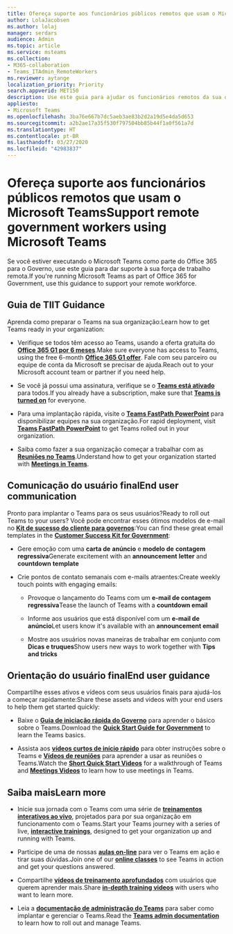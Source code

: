 ```yaml
---
title: Ofereça suporte aos funcionários públicos remotos que usam o Microsoft Teams
author: LolaJacobsen
ms.author: lolaj
manager: serdars
audience: Admin
ms.topic: article
ms.service: msteams
ms.collection:
- M365-collaboration
- Teams_ITAdmin_RemoteWorkers
ms.reviewer: aytange
localization_priority: Priority
search.appverid: MET150
description: Use este guia para ajudar os funcionários remotos da sua organização a serem produtivos usando o Microsoft Teams, especialmente quando estiverem trabalhando em casa (WFH) em resposta à epidemia do COVID-19 (Coronavírus).
appliesto:
- Microsoft Teams
ms.openlocfilehash: 3ba76e667b7dc5aeb3ae83b2d2a19d5e4da5d653
ms.sourcegitcommit: a2b2ae17a35f530f797504bb85b44f1a0f561a7d
ms.translationtype: HT
ms.contentlocale: pt-BR
ms.lasthandoff: 03/27/2020
ms.locfileid: "42983837"
---
```

# <a name="support-remote-government-workers-using-microsoft-teams"></a><span data-ttu-id="d72cb-103">Ofereça suporte aos funcionários públicos remotos que usam o Microsoft Teams</span><span class="sxs-lookup"><span data-stu-id="d72cb-103">Support remote government workers using Microsoft Teams</span></span>

<span data-ttu-id="d72cb-104">Se você estiver executando o Microsoft Teams como parte do Office 365 para o Governo, use este guia para dar suporte à sua força de trabalho remota.</span><span class="sxs-lookup"><span data-stu-id="d72cb-104">If you're running Microsoft Teams as part of Office 365 for Government, use this guidance to support your remote workforce.</span></span>


## <a name="it-guidance"></a><span data-ttu-id="d72cb-105">Guia de TI</span><span class="sxs-lookup"><span data-stu-id="d72cb-105">IT Guidance</span></span>

<span data-ttu-id="d72cb-106">Aprenda como preparar o Teams na sua organização:</span><span class="sxs-lookup"><span data-stu-id="d72cb-106">Learn how to get Teams ready in your organization:</span></span>

  - <span data-ttu-id="d72cb-107">Verifique se todos têm acesso ao Teams, usando a oferta gratuita do **[Office 365 G1 por 6 meses](../g1-trial-license.md)**.</span><span class="sxs-lookup"><span data-stu-id="d72cb-107">Make sure everyone has access to Teams, using the free 6-month **[Office 365 G1 offer](../g1-trial-license.md)**.</span></span> <span data-ttu-id="d72cb-108">Fale com seu parceiro ou equipe de conta da Microsoft se precisar de ajuda.</span><span class="sxs-lookup"><span data-stu-id="d72cb-108">Reach out to your Microsoft account team or partner if you need help.</span></span>

  - <span data-ttu-id="d72cb-109">Se você já possui uma assinatura, verifique se o **[Teams está ativado](../assign-teams-licenses.md)** para todos.</span><span class="sxs-lookup"><span data-stu-id="d72cb-109">If you already have a subscription, make sure that **[Teams is turned on](../assign-teams-licenses.md)** for everyone.</span></span>

  - <span data-ttu-id="d72cb-110">Para uma implantação rápida, visite o [**Teams FastPath PowerPoint**](https://aka.ms/TeamsGovFastPath) para disponibilizar equipes na sua organização.</span><span class="sxs-lookup"><span data-stu-id="d72cb-110">For rapid deployment, visit [**Teams FastPath PowerPoint**](https://aka.ms/TeamsGovFastPath) to get Teams rolled out in your organization.</span></span>

  - <span data-ttu-id="d72cb-111">Saiba como fazer a sua organização começar a trabalhar com as **[Reuniões no Teams](https://docs.microsoft.com/MicrosoftTeams/tutorial-meetings-in-teams)**.</span><span class="sxs-lookup"><span data-stu-id="d72cb-111">Understand how to get your organization started with **[Meetings in Teams](https://docs.microsoft.com/MicrosoftTeams/tutorial-meetings-in-teams)**.</span></span>

## <a name="end-user-communication"></a><span data-ttu-id="d72cb-112">Comunicação do usuário final</span><span class="sxs-lookup"><span data-stu-id="d72cb-112">End user communication</span></span>

<span data-ttu-id="d72cb-113">Pronto para implantar o Teams para os seus usuários?</span><span class="sxs-lookup"><span data-stu-id="d72cb-113">Ready to roll out Teams to your users?</span></span> <span data-ttu-id="d72cb-114">Você pode encontrar esses ótimos modelos de e-mail no **[Kit de sucesso do cliente para governos](https://aka.ms/TeamsCSKGov)**:</span><span class="sxs-lookup"><span data-stu-id="d72cb-114">You can find these great email templates in the **[Customer Success Kit for Government](https://aka.ms/TeamsCSKGov)**:</span></span>

  - <span data-ttu-id="d72cb-115">Gere emoção com uma **carta de** **anúncio** e **modelo de** **contagem regressiva**</span><span class="sxs-lookup"><span data-stu-id="d72cb-115">Generate excitement with an **announcement** **letter** and **countdown** **template**</span></span>

  - <span data-ttu-id="d72cb-116">Crie pontos de contato semanais com e-mails atraentes:</span><span class="sxs-lookup"><span data-stu-id="d72cb-116">Create weekly touch points with engaging emails:</span></span>
    
      - <span data-ttu-id="d72cb-117">Provoque o lançamento do Teams com um **e-mail de contagem regressiva**</span><span class="sxs-lookup"><span data-stu-id="d72cb-117">Tease the launch of Teams with a **countdown email**</span></span>
    
      - <span data-ttu-id="d72cb-118">Informe aos usuários que está disponível com um **e-mail de anúncio**</span><span class="sxs-lookup"><span data-stu-id="d72cb-118">Let users know it's available with an **announcement email**</span></span>
    
      - <span data-ttu-id="d72cb-119">Mostre aos usuários novas maneiras de trabalhar em conjunto com **Dicas e truques**</span><span class="sxs-lookup"><span data-stu-id="d72cb-119">Show users new ways to work together with **Tips and tricks**</span></span>

## <a name="end-user-guidance"></a><span data-ttu-id="d72cb-120">Orientação do usuário final</span><span class="sxs-lookup"><span data-stu-id="d72cb-120">End user guidance</span></span>

<span data-ttu-id="d72cb-121">Compartilhe esses ativos e vídeos com seus usuários finais para ajudá-los a começar rapidamente:</span><span class="sxs-lookup"><span data-stu-id="d72cb-121">Share these assets and videos with your end users to help them get started quickly:</span></span>

  - <span data-ttu-id="d72cb-122">Baixe o **[Guia de iniciação rápida do Governo](https:aka.ms/quickstartgov)** para aprender o básico sobre o Teams.</span><span class="sxs-lookup"><span data-stu-id="d72cb-122">Download the **[Quick Start Guide for Government](https:aka.ms/quickstartgov)** to learn the Teams basics.</span></span>

  - <span data-ttu-id="d72cb-123">Assista aos **[vídeos curtos de início rápido](https://support.office.com/article/video-what-is-microsoft-teams-422bf3aa-9ae8-46f1-83a2-e65720e1a34d?wt.mc_id=otc_microsoft_teams)** para obter instruções sobre o Teams e **[Vídeos de reuniões](https://support.office.com/article/join-a-teams-meeting-078e9868-f1aa-4414-8bb9-ee88e9236ee4)** para aprender a usar as reuniões o Teams.</span><span class="sxs-lookup"><span data-stu-id="d72cb-123">Watch the **[Short Quick Start Videos](https://support.office.com/article/video-what-is-microsoft-teams-422bf3aa-9ae8-46f1-83a2-e65720e1a34d?wt.mc_id=otc_microsoft_teams)** for a walkthrough of Teams and **[Meetings Videos](https://support.office.com/article/join-a-teams-meeting-078e9868-f1aa-4414-8bb9-ee88e9236ee4)** to learn how to use meetings in Teams.</span></span>

## <a name="learn-more"></a><span data-ttu-id="d72cb-124">Saiba mais</span><span class="sxs-lookup"><span data-stu-id="d72cb-124">Learn more</span></span>

  - <span data-ttu-id="d72cb-125">Inicie sua jornada com o Teams com uma série de **[treinamentos interativos ao vivo](https://aka.ms/TeamsLiveTraining)**, projetados para por sua organização em funcionamento com o Teams.</span><span class="sxs-lookup"><span data-stu-id="d72cb-125">Start your Teams journey with a series of live, **[interactive trainings](https://aka.ms/TeamsLiveTraining)**, designed to get your organization up and running with Teams.</span></span>

  - <span data-ttu-id="d72cb-126">Participe de uma de nossas **[aulas on-line](../instructor-led-training-teams-landing-page.md)** para ver o Teams em ação e tirar suas dúvidas.</span><span class="sxs-lookup"><span data-stu-id="d72cb-126">Join one of our **[online classes](../instructor-led-training-teams-landing-page.md)** to see Teams in action and get your questions answered.</span></span>

  - <span data-ttu-id="d72cb-127">Compartilhe **[vídeos de treinamento aprofundados](https://www.youtube.com/playlist?list=PLXPr7gfUMmKzR7_jXN5s886apYoHNC3Xk)** com usuários que querem aprender mais.</span><span class="sxs-lookup"><span data-stu-id="d72cb-127">Share **[in-depth training videos](https://www.youtube.com/playlist?list=PLXPr7gfUMmKzR7_jXN5s886apYoHNC3Xk)** with users who want to learn more.</span></span>

  - <span data-ttu-id="d72cb-128">Leia a **[documentação de administração do Teams](https://docs.microsoft.com/MicrosoftTeams/)** para saber como implantar e gerenciar o Teams.</span><span class="sxs-lookup"><span data-stu-id="d72cb-128">Read the **[Teams admin documentation](https://docs.microsoft.com/MicrosoftTeams/)** to learn how to roll out and manage Teams.</span></span>
